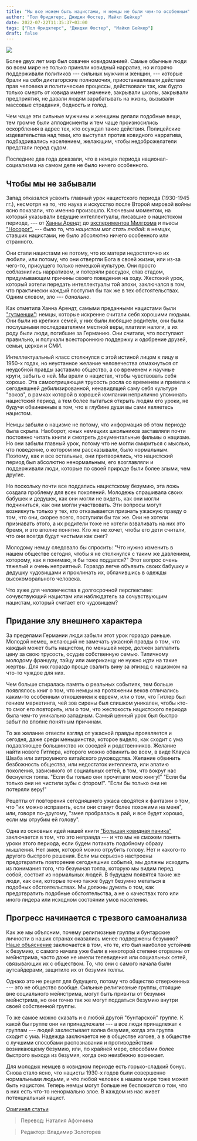 ```yaml
---
title: "Мы все можем быть нацистами, и немцы не были чем-то особенным"
author: "Пол Фриджтерс, Джиджи Фостер, Майкл Бейкер"
date: 2022-07-22T11:35:37+03:00
tags: ["Пол Фриджтерс", "Джиджи Фостер", "Майкл Бейкер"]
draft: false
---
```

![](https://brownstone.org/wp-content/uploads/2022/06/shutterstock_251930557.jpg)

Более двух лет мир был охвачен ковидоманией. Самые обычные люди во всем мире не только приняли ковидный нарратив, но и горячо поддерживали политиков --- сильных мужчин и женщин, --- которые брали на себя диктаторские полномочия, приостанавливали действие прав человека и политические процессы, действовали так, как будто только смерть от ковида имеет значение, закрывали школы, закрывали предприятия, не давали людям зарабатывать на жизнь, вызывали массовые страдания, бедность и голод.

Чем чаще эти сильные мужчины и женщины делали подобные вещи, тем громче были аплодисменты и тем чаще произносились оскорбления в адрес тех, кто осуждал такие действия. Полицейские издевательства над теми, кто выступал против ковидного нарратива, подбадривались населением, желающим, чтобы недоброжелатели предстали перед судом.

Последние два года доказали, что в немцах периода национал-социализма на самом деле не было ничего особенного.

## Чтобы мы не забывали

Запад отказался усвоить главный урок нацистского периода (1930-1945 гг.), несмотря на то, что наука и искусство после Второй мировой войны ясно показали, что именно произошло.  Ключевым моментом, на который указывали ведущие интеллектуалы, писавшие о нацистском периоде, --- от [Ханны Арендт](https://en.wikipedia.org/wiki/Hannah_Arendt) до [экспериментов Милгрэма](https://en.wikipedia.org/wiki/Milgram_experiment) и пьесы ["Носорог".](https://en.wikipedia.org/wiki/Rhinoceros_%28play%29) --- было то, что *нацистом мог стать любой*: в немцах, ставших нацистами, не было абсолютно ничего особенного или странного.

Они стали нацистами не потому, что их матери недостаточно их любили, или потому, что они отвергли Бога в своей жизни, или из-за чего-то, присущего только немецкой культуре. Они просто соблазнились нарративом, и потеряли рассудок, став стадом, придумывающим причины своего поведения на ходу. Жестокий урок, который хотели передать интеллектуалы той эпохи, заключался в том, что практически каждый поступил бы так же в тех обстоятельствах. Одним словом, зло --- *банально*.

Как отметила Ханна Арендт, самыми преданными нацистами были ["гутменши"](https://en.wikipedia.org/wiki/Gutmensch): немцы, которые искренне считали себя хорошими людьми. Они были из крепких семей, у них были любящие родители, они были послушными последователями местной веры, платили налоги, в их роду были люди, погибшие за Германию. Они считали, что поступают правильно, и получали всестороннюю поддержку и одобрение друзей, семьи, церкви и СМИ.

Интеллектуальный класс столкнулся с этой истиной лицом к лицу в 1950-х годах, но неустанное желание человечества отмахнуться от неудобной правды заставило общество, а со временем и научные круги, забыть о ней. Мы врали о нацистах, чтобы чувствовать себя хорошо. Эта самоотрицающая трусость росла со временем и привела к сегодняшней дебилизированной, ненавидящей саму себя культуре "воков", в рамках которой в хорошей компании неприлично упоминать нацистский период, а тем более пытаться открыть людям его уроки, не будучи обвиненным в том, что в глубине души вы сами являетесь нацистом.

Немцы забыли о нацизме не потому, что информация об этом периоде была скрыта.  Наоборот, юных немецких школьников заставляли почти постоянно читать книги и смотреть документальные фильмы о нацизме. Но они забыли главный урок, потому что не могли смириться с мыслью, что поведение, о котором им рассказывали, было нормальным. Поэтому, как и все остальные, они притворялись, что нацистский период был абсолютно ненормальным, его возглавляли и поддерживали люди, которые по своей природе были более злыми, чем другие. 

Но поскольку почти все поддались нацистскому безумию, эта ложь создала проблему для всех поколений. Молодежь спрашивала своих бабушек и дедушек, как они могли не видеть, как они могли подчиниться, как они могли участвовать. Эти вопросы могут возникнуть только у тех, кто отказывается признать ужасную правду о том, что они, скорее всего, поступили бы так же. Они не хотели признавать этого, а их родители тоже не хотели взваливать на них это бремя, и это вполне понятно. Кто же не хочет, чтобы его дети считали, что они всегда будут чистыми как снег?

Молодому немцу следовало бы спросить: "Что нужно изменить в нашем обществе сегодня, чтобы я не столкнулся с таким же давлением, которому, как я понимаю, я бы тоже поддался?" Этот вопрос очень тяжелый и очень неприятный. Гораздо легче объявить своих бабушку и дедушку чудовищами и проклинать их, облачившись в одежды высокоморального человека.

Что хуже для человечества в долгосрочной перспективе: сочувствующий нацистам или наблюдатель за сочувствующим нацистам, который считает его чудовищем?

## Придание злу внешнего характера

За пределами Германии люди забыли этот урок гораздо раньше. Молодой немец, желающий не замечать ужасной правды о том, что каждый может быть нацистом, по меньшей мере, должен заплатить цену за свою трусость, осудив собственную семью. Типичному молодому французу, тайцу или американцу не нужно идти на такие жертвы. Для них гораздо проще свалить вину за эпизод с нацизмом на что-то чуждое для них. 

Чем больше стиралась память о реальных событиях, тем больше появлялось книг о том, что немцы на протяжении веков отличались каким-то особенным отношением к евреям, или о том, что Гитлер был гением маркетинга, чей зов сирены был слишком уникален, чтобы кто-то смог его повторить, или о том, что жестокость нацистского периода была чем-то уникально западным. Самый ценный урок был быстро забыт по вполне понятным причинам. 

То же желание отвести взгляд от ужасной правды проявляется и сегодня, даже среди меньшинства, которое видело, как сходит с ума подавляющее большинство их соседей и родственников. Желание найти нового Гитлера, которого можно обвинить во всем, в виде Клауса Шваба или хитроумного китайского руководства. Желание обвинить безбожность общества, или недостаток интеллекта, или апатию поколения, зависимого от социальных сетей, в том, что вокруг нас беснуется толпа. "Если бы только они прочитали мою книгу!" "Если бы только они не чистили зубы с фтором!". "Если бы только они не потеряли веру!"

Рецепты от повторения сегодняшнего ужаса сводятся к фантазии о том, что "их можно исправить, если они станут более похожими на меня", или, говоря по-другому, "змея пробралась в рай, и все будет хорошо, если мы отрубим ей голову".

Одна из основных идей нашей книги ["Большая ковидная паника"](https://www.thegreatcovidpanic.com/) заключается в том, что это неправда --- и что мы не сможем понять уроки этого периода, если будем потакать подобному образу мышления. Нет змеи, которой можно отрубить голову. Нет и какого-то другого быстрого решения. Если мы серьезно настроены предотвратить повторение сегодняшних событий, мы должны исходить из понимания того, что безумная толпа, которую мы видим перед собой, состоит из нормальных людей. В будущем появятся такие же люди, как они, которые точно также будут безумно метаться в подобных обстоятельствах. Мы должны думать о том, как предотвратить подобные обстоятельства, а не о качествах того или иного лидера или исходном состоянии умов населения.

## Прогресс начинается с трезвого самоанализа

Как же мы объясним, почему религиозные группы и бунтарские личности в наших странах оказались менее подвержены безумию? [Наше объяснение](https://brownstone.org/articles/five-ways-that-people-refused-to-be-fooled-by-lockdown-madness/) заключается в том, что те, кто был наиболее устойчив к безумию, с самого начала уже были в некоторой степени оторваны от мейнстрима, часто даже не имели телевидения или социальных сетей, связывающих их с обществом. То, что они с самого начала были аутсайдерами, защитило их от безумия толпы.

Однако это не рецепт для будущего, потому что общество отверженных --- это не общество вообще. Сильные религиозные группы, стоящие вне социального мейнстрима, могут быть привиты от безумия мейнстрима, но они точно так же могут поддаться безумию внутри своей собственной группы. 

То же самое можно сказать и о любой другой "бунтарской" группе. К какой бы группе они ни принадлежали --- а все люди принадлежат к группам --- людей захлестывает волна безумия, когда эта группа сходит с ума. Надежда заключается не в обществе изгоев, а в обществе с лучшими способами распознавания и противодействия возникающему безумию, или, по крайней мере, способами более быстрого выхода из безумия, когда оно неизбежно возникает.

Для молодых немцев в ковидном периоде есть горько-сладкий бонус.  Снова стало ясно, что нацисты 1930-х годов были совершенно нормальными людьми, и что любой человек в нашем мире тоже может быть нацистом. Теперь немцы могут больше не беспокоится о том, что в них есть что-то ненормально злое. В каждом из нас живет потенциальный нацист. 

[Оригинал статьи](https://brownstone.org/articles/we-can-all-be-evil-and-the-germans-were-nothing-special/)

> Перевод: Наталия Афончина

> Редактор: Владимир Золоторев